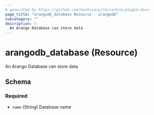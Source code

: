 ```yaml
---
# generated by https://github.com/hashicorp/terraform-plugin-docs
page_title: "arangodb_database Resource - arangodb"
subcategory: ""
description: |-
  An Arango Database can store data
---
```


# arangodb_database (Resource)

An Arango Database can store data



<!-- schema generated by tfplugindocs -->
## Schema

### Required

- `name` (String) Database name
